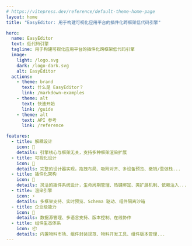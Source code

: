 ```yaml
---
# https://vitepress.dev/reference/default-theme-home-page
layout: home
title: "EasyEditor: 用于构建可视化应用平台的插件化跨框架低代码引擎"

hero:
  name: EasyEditor
  text: 低代码引擎
  tagline: 用于构建可视化应用平台的插件化跨框架低代码引擎
  image:
    light: /logo.svg
    dark: /logo-dark.svg
    alt: EasyEditor
  actions:
    - theme: brand
      text: 什么是 EasyEditor？
      link: /markdown-examples
    - theme: alt
      text: 快速开始
      link: /guide
    - theme: alt
      text: API 参考
      link: /reference

features:
  - title: 解耦设计
    icon: 🔌
    details: 引擎核心与框架无关，支持多种框架渲染扩展
  - title: 可视化设计
    icon: 🎨
    details: 完整的设计器实现，拖拽布局、吸附对齐、多设备预览、撤销/重做栈...
  - title: 插件化架构
    icon: 🧩
    details: 灵活的插件系统设计，生命周期管理、热键绑定、类扩展机制、依赖注入...
  - title: 渲染引擎
    icon: ⚡
    details: 多框架支持、实时预览、Schema 驱动、组件隔离沙箱
  - title: 企业级能力
    icon: 🏢
    details: 数据源管理、多语言支持、版本控制、在线协作
  - title: 组件生态体系
    icon: 📦
    details: 内置物料市场、组件封装规范、物料开发工具、组件版本管理...
---
```


